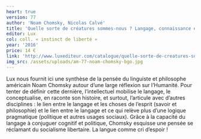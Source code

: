 ```yaml
---
heart: true
version: 77
author: 'Noam Chomsky, Nicolas Calvé'
title: 'Quelle sorte de créatures sommes-nous ? Langage, connaissance et liberté'
editor: Lux
col: coll. « instinct de liberté »
year: '2016'
price: 14 €
link: 'http://www.luxediteur.com/catalogue/quelle-sorte-de-creatures-sommes-nous/'
img_src: /assets/uploads/am-77-noam-chomsky-bgo.jpg
---
```

Lux nous fournit ici une synthèse de la pensée du linguiste et philosophe américain Noam Chomsky autour d’une large réflexion sur l’Humanité. Pour tenter de définir cette dernière, l’intellectuel mobilise le langage, le conceptualise, en raconte son histoire, et surtout, l’articule avec d’autres disciplines : le lien entre le langage et les choses de l’esprit (savoir et philosophie) et le lien entre le langage et ce qui relève plus d’une logique pragmatique (politique et autres usages sociaux). Grâce à la capacité du langage à conjuguer cognitif et politique, Chomsky esquisse une pensée se réclamant du socialisme libertaire. La langue comme cri d’espoir !
